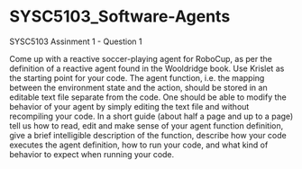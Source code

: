 # SYSC5103_Software-Agents
SYSC5103 Assinment 1 - Question 1

Come up with a reactive soccer-playing agent for RoboCup, as per the definition of a reactive agent found in the Wooldridge book. Use Krislet as the starting point for your code. The agent function, i.e. the mapping between the environment state and the action, should be stored in an editable text file separate from the code. One should be able to modify the behavior of your agent by simply editing the text file and without recompiling your code. In a short guide (about half a page and up to a page) tell us how to read, edit and make sense of your agent function definition, give a brief intelligible description of the function, describe how your code executes the agent definition, how to run your code, and what kind of behavior to expect when running your code. 